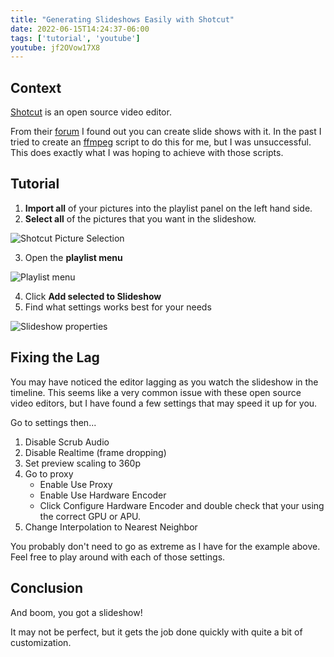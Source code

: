 ```yaml
---
title: "Generating Slideshows Easily with Shotcut"
date: 2022-06-15T14:24:37-06:00
tags: ['tutorial', 'youtube']
youtube: jf2OVow17X8
---
```


## Context
[Shotcut](https://shotcut.org/) is an open source video editor.

From their [forum](https://forum.shotcut.org/t/slideshow-generator/19162) I found out you can create slide shows with it. In the past I tried to create an [ffmpeg](https://ffmpeg.org/) script to do this for me, but I was unsuccessful. This does exactly what I was hoping to achieve with those scripts.

## Tutorial
1. **Import all** of your pictures into the playlist panel on the left hand side.
2. **Select all** of the pictures that you want in the slideshow.

![Shotcut Picture Selection](/images/posts/shotcut-slideshow-generator/highlight-photos-playlist.webp)

3. Open the **playlist menu**

![Playlist menu](/images/posts/shotcut-slideshow-generator/slideshow-playlist.webp)

4. Click **Add selected to Slideshow**
5. Find what settings works best for your needs

![Slideshow properties](/images/posts/shotcut-slideshow-generator/slideshow-properties.webp)

## Fixing the Lag
You may have noticed the editor lagging as you watch the slideshow in the timeline. This seems like a very common issue with these open source video editors, but I have found a few settings that may speed it up for you.

Go to settings then...
1. Disable Scrub Audio
2. Disable Realtime (frame dropping)
3. Set preview scaling to 360p
4. Go to proxy
	- Enable Use Proxy
	- Enable Use Hardware Encoder 
	- Click Configure Hardware Encoder and double check that your using the correct GPU or APU.
5. Change Interpolation to Nearest Neighbor

You probably don't need to go as extreme as I have for the example above. Feel free to play around with each of those settings.

## Conclusion
And boom, you got a slideshow! 

It may not be perfect, but it gets the job done quickly with quite a bit of customization.
